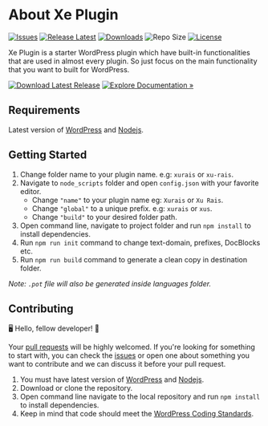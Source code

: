 
# About Xe Plugin

[![Issues](https://img.shields.io/github/issues/zohaib87/xe-plugin)](https://github.com/zohaib87/xe-plugin/issues)
[![Release Latest](https://img.shields.io/github/v/release/zohaib87/xe-plugin?color=yellowgreen)](https://github.com/zohaib87/xe-plugin/releases/latest)
[![Downloads](https://img.shields.io/github/downloads/zohaib87/xe-plugin/total)](https://github.com/zohaib87/xe-plugin/releases/latest/download/xe-plugin.zip)
![Repo Size](https://img.shields.io/github/repo-size/zohaib87/xe-plugin.svg)
[![License](https://img.shields.io/github/license/zohaib87/xe-plugin)](https://github.com/zohaib87/xe-plugin/blob/master/LICENSE.md)

Xe Plugin is a starter WordPress plugin which have built-in functionalities that are used in almost every plugin. So just focus on the main functionality that you want to built for WordPress.

[![Download Latest Release](https://img.shields.io/badge/Download_Latest_Release-blue?style=for-the-badge)](https://github.com/zohaib87/xe-plugin/releases/latest/download/xe-plugin.zip)
[![Explore Documentation »](https://img.shields.io/badge/Explore_Documentation-282a2e?style=for-the-badge)](https://zohaib87.github.io/xe-plugin)

## Requirements

Latest version of [WordPress](https://wordpress.org/) and [Nodejs](https://nodejs.org/en/).

## Getting Started

1. Change folder name to your plugin name. e.g: `xurais` or `xu-rais`.
2. Navigate to `node_scripts` folder and open `config.json` with your favorite editor.
    - Change `"name"` to your plugin name eg: `Xurais` or `Xu Rais`.
    - Change `"global"` to a unique prefix. e.g: `xurais` or `xus`.
    - Change `"build"` to your desired folder path.
3. Open command line, navigate to project folder and run `npm install` to install dependencies.
4. Run `npm run init` command to change text-domain, prefixes, DocBlocks etc.
5. Run `npm run build` command to generate a clean copy in destination folder.

*Note: `.pot` file will also be generated inside languages folder.*

## Contributing

🖥️ Hello, fellow developer! 🙂

Your [pull requests](https://github.com/zohaib87/xe-plugin/pulls) will be highly welcomed. If you're looking for something to start with, you can check the [issues](https://github.com/zohaib87/xe-plugin/issues) or open one about something you want to contribute and we can discuss it before your pull request.

1. You must have latest version of [WordPress](https://wordpress.org/) and [Nodejs](https://nodejs.org/en/).
2. Download or clone the repository.
3. Open command line navigate to the local repository and run `npm install` to install dependencies.
4. Keep in mind that code should meet the [WordPress Coding Standards](https://developer.wordpress.org/coding-standards/wordpress-coding-standards/).
